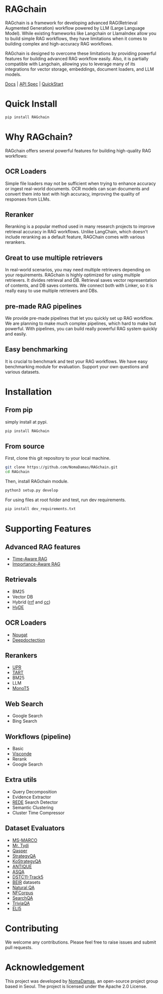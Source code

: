 # RAGchain

RAGchain is a framework for developing advanced RAG(Retrieval Augmented Generation) workflow powered by LLM (Large Language Model).
While existing frameworks like Langchain or LlamaIndex allow you to build simple RAG workflows, they have limitations when it comes to building complex and high-accuracy RAG workflows.

RAGchain is designed to overcome these limitations by providing powerful features for building advanced RAG workflow easily.
Also, it is partially compatible with Langchain, allowing you to leverage many of its integrations for vector storage,
embeddings, document loaders, and LLM models.

[Docs](https://nomadamas.gitbook.io/ragchain-docs/) | [API Spec](https://nomadamas.github.io/RAGchain) | [QuickStart](https://nomadamas.gitbook.io/ragchain-docs/quick-start)

# Quick Install
```bash
pip install RAGchain
```

# Why RAGchain?
RAGchain offers several powerful features for building high-quality RAG workflows:

## OCR Loaders
Simple file loaders may not be sufficient when trying to enhance accuracy or ingest real-world documents. OCR models can scan documents and convert them into text with high accuracy, improving the quality of responses from LLMs.

## Reranker
Reranking is a popular method used in many research projects to improve retrieval accuracy in RAG workflows. Unlike LangChain, which doesn't include reranking as a default feature, RAGChain comes with various rerankers.

## Great to use multiple retrievers
In real-world scenarios, you may need multiple retrievers depending on your requirements. RAGchain is highly optimized for using multiple retrievers. It divides retrieval and DB. Retrieval saves vector representation of contents, and DB saves contents. We connect both with Linker, so it is really easy to use multiple retrievers and DBs.

## pre-made RAG pipelines
We provide pre-made pipelines that let you quickly set up RAG workflow. We are planning to make much complex pipelines, which hard to make but powerful. With pipelines, you can build really powerful RAG system quickly and easily. 

## Easy benchmarking

It is crucial to benchmark and test your RAG workflows. We have easy benchmarking module for evaluation. Support your
own questions and various datasets.


# Installation
## From pip

simply install at pypi.

```bash
pip install RAGchain
```

## From source
First, clone this git repository to your local machine.

```bash
git clone https://github.com/NomaDamas/RAGchain.git
cd RAGchain
```

Then, install RAGchain module.
```bash
python3 setup.py develop
```

For using files at root folder and test, run dev requirements.
```bash
pip install dev_requirements.txt
```

# Supporting Features

## Advanced RAG features

- [Time-Aware RAG](https://nomadamas.gitbook.io/ragchain-docs/advanced-rag/time_aware_rag)
- [Importance-Aware RAG]()

## Retrievals
- BM25
- Vector DB
- Hybrid ([rrf](https://www.elastic.co/guide/en/elasticsearch/reference/current/rrf.html) and [cc](https://arxiv.org/abs/2210.11934))
- [HyDE](https://arxiv.org/abs/2212.10496)

## OCR Loaders

- [Nougat](https://github.com/facebookresearch/nougat)
- [Deepdoctection](https://github.com/deepdoctection/deepdoctection)

## Rerankers
- [UPR](https://github.com/DevSinghSachan/unsupervised-passage-reranking)
- [TART](https://github.com/facebookresearch/tart)
- BM25
- LLM
- [MonoT5](https://huggingface.co/castorini/monot5-3b-msmarco-10k)

## Web Search
- Google Search
- Bing Search

## Workflows (pipeline)
- Basic
- [Visconde](https://arxiv.org/abs/2212.09656)
- Rerank
- Google Search

## Extra utils
- Query Decomposition
- Evidence Extractor
- [REDE](https://arxiv.org/pdf/2109.08820.pdf) Search Detector
- Semantic Clustering
- Cluster Time Compressor

## Dataset Evaluators

- [MS-MARCO](https://paperswithcode.com/dataset/ms-marco)
- [Mr. Tydi](https://arxiv.org/abs/2108.08787)
- [Qasper](https://paperswithcode.com/dataset/qasper)
- [StrategyQA](https://allenai.org/data/strategyqa)
- [KoStrategyQA](https://huggingface.co/datasets/NomaDamas/Ko-StrategyQA)
- [ANTIQUE](https://paperswithcode.com/dataset/antique)
- [ASQA](https://arxiv.org/abs/2204.06092)
- [DSTC11-Track5](https://github.com/alexa/dstc11-track5)
- [BEIR](https://github.com/beir-cellar/beir) datasets
- [Natural QA](https://paperswithcode.com/dataset/natural-questions)
- [NFCorpus](http://www.cl.uni-heidelberg.de/statnlpgroup/nfcorpus/)
- [SearchQA](https://arxiv.org/abs/1704.05179)
- [TriviaQA](https://arxiv.org/abs/1705.03551)
- [ELI5](https://huggingface.co/datasets/Pakulski/ELI5-test)


# Contributing
We welcome any contributions. Please feel free to raise issues and submit pull requests.

# Acknowledgement
This project was developed by [NomaDamas](https://github.com/NomaDamas), an open-source project group based in Seoul. The project is licensed under the Apache 2.0 License.
